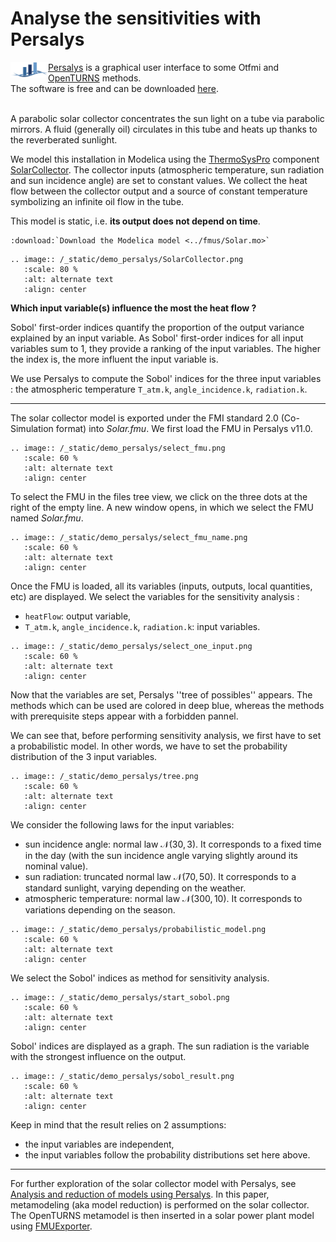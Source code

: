 # Analyse the sensitivities with Persalys

<img src="../_static/logo_persalys.png" align="left" width="60px"/>
<a href="https://persalys.fr/?la=en"> Persalys</a> is a graphical user interface to some Otfmi and <a href="http://openturns.github.io/openturns/master/contents.html">OpenTURNS</a> methods.</br>
The software is free and can be downloaded <a href="https://persalys.fr/obtenir.php?la=en">here</a>.</br>

<br clear="left"/>

A parabolic solar collector concentrates the sun light on a tube via parabolic mirrors. A fluid (generally oil) circulates in this tube and heats up thanks to the reverberated sunlight. 

We model this installation in Modelica using the [ThermoSysPro](https://thermosyspro.com/) component [SolarCollector](https://thermosyspro.gitlab.io/documentation/src/Solar/Collectors/SolarCollector.html). The collector inputs (atmospheric temperature, sun radiation and sun incidence angle) are set to constant values. We collect the heat flow between the collector output and a source of constant temperature symbolizing an infinite oil flow in the tube.

This model is static, i.e. **its output does not depend on time**.

```{eval-rst}
:download:`Download the Modelica model <../fmus/Solar.mo>`
```


```{eval-rst}
.. image:: /_static/demo_persalys/SolarCollector.png
   :scale: 80 %
   :alt: alternate text
   :align: center
```


**Which input variable(s) influence the most the heat flow ?**

Sobol' first-order indices quantify the proportion of the output variance explained by an input variable. As Sobol' first-order indices for all input variables sum to 1, they provide a ranking of the input variables. The higher the index is, the more influent the input variable is.

We use Persalys to compute the Sobol' indices for the three input variables : the atmospheric temperature `T_atm.k`, `angle_incidence.k`, `radiation.k`.

-----

The solar collector model is exported under the FMI standard 2.0 (Co-Simulation format) into *Solar.fmu*. We first load the FMU in Persalys v11.0.

```{eval-rst}
.. image:: /_static/demo_persalys/select_fmu.png
   :scale: 60 %
   :alt: alternate text
   :align: center
```

To select the FMU in the files tree view, we click on the three dots at the right of the empty line. A new window opens, in which we select the FMU named _Solar.fmu_.
```{eval-rst}
.. image:: /_static/demo_persalys/select_fmu_name.png
   :scale: 60 %
   :alt: alternate text
   :align: center
```

Once the FMU is loaded, all its variables (inputs, outputs, local quantities, etc) are displayed. We select the variables for the sensitivity analysis :
- `heatFlow`: output variable,
- `T_atm.k`, `angle_incidence.k`, `radiation.k`: input variables.

```{eval-rst}
.. image:: /_static/demo_persalys/select_one_input.png
   :scale: 60 %
   :alt: alternate text
   :align: center
```

Now that the variables are set, Persalys ''tree of possibles'' appears. The methods which can be used are colored in deep blue, whereas the methods with prerequisite steps appear with a forbidden pannel.

We can see that, before performing sensitivity analysis, we first have to set a probabilistic model. In other words, we have to set the probability distribution of the 3 input variables.
```{eval-rst}
.. image:: /_static/demo_persalys/tree.png
   :scale: 60 %
   :alt: alternate text
   :align: center
```

We consider the following laws for the input variables:
- sun incidence angle: normal law $\mathcal{N}(30, 3)$. It corresponds to a fixed time in the day (with the sun incidence angle varying slightly around its nominal value).
- sun radiation: truncated normal law $\mathcal{N}(70, 50)$. It corresponds to a standard sunlight, varying depending on the weather.
- atmospheric temperature: normal law $\mathcal{N}(300, 10)$. It corresponds to variations depending on the season.

```{eval-rst}
.. image:: /_static/demo_persalys/probabilistic_model.png
   :scale: 60 %
   :alt: alternate text
   :align: center
```

We select the Sobol' indices as method for sensitivity analysis.
```{eval-rst}
.. image:: /_static/demo_persalys/start_sobol.png
   :scale: 60 %
   :alt: alternate text
   :align: center
```

Sobol' indices are displayed as a graph. The sun radiation is the variable with the strongest influence on the output.
```{eval-rst}
.. image:: /_static/demo_persalys/sobol_result.png
   :scale: 60 %
   :alt: alternate text
   :align: center
```

Keep in mind that the result relies on 2 assumptions:
- the input variables are independent,
- the input variables follow the probability distributions set here above.


-------

For further exploration of the solar collector model with Persalys, see [Analysis and reduction of models using Persalys](https://www.researchgate.net/publication/354810878_Analysis_and_reduction_of_models_using_Persalys). In this paper, metamodeling (aka model reduction) is performed on the solar collector. The OpenTURNS metamodel is then inserted in a solar power plant model using [FMUExporter](/auto_example/ot_to_fmu/plot_model_exporter).